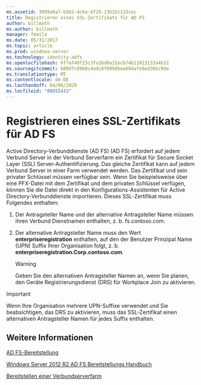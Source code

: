 ```yaml
---
ms.assetid: 3095e6a7-b562-4c6a-bf29-13b32c133cac
title: Registrieren eines SSL-Zertifikats für AD FS
author: billmath
ms.author: billmath
manager: femila
ms.date: 05/31/2017
ms.topic: article
ms.prod: windows-server
ms.technology: identity-adfs
ms.openlocfilehash: 6f7af40f23c3fa3bd0a31ecb74b11013133a4b32
ms.sourcegitcommit: b00d7c8968c4adc8f699dbee694afe6ed36bc9de
ms.translationtype: MT
ms.contentlocale: de-DE
ms.lasthandoff: 04/08/2020
ms.locfileid: "80855433"
---
```

# <a name="enroll-an-ssl-certificate-for-ad-fs"></a>Registrieren eines SSL-Zertifikats für AD FS

Active Directory-Verbunddienste (AD FS) \(AD FS\) erfordert auf jedem Verbund Server in der Verbund Serverfarm ein Zertifikat für Secure Socket Layer \(SSL\) Server-Authentifizierung. Das gleiche Zertifikat kann auf jedem Verbund Server in einer Farm verwendet werden. Das Zertifikat und sein privater Schlüssel müssen verfügbar sein. Wenn Sie beispielsweise über eine PFX-Datei mit dem Zertifikat und dem privaten Schlüssel verfügen, können Sie die Datei direkt in den Konfigurations-Assistenten für Active Directory-Verbunddienste importieren. Dieses SSL-Zertifikat muss Folgendes enthalten:  
  
1.  Der Antragsteller Name und der alternative Antragsteller Name müssen ihren Verbund Dienstnamen enthalten, z. b. fs.contoso.com.  
  
2.  Der alternative Antragsteller Name muss den Wert **enterpriseregistration** enthalten, auf den der Benutzer Prinzipal Name \(UPN\) Suffix Ihrer Organisation folgt, z. b. **enterpriseregistration.Corp.contoso.com**.  
  
    > [!WARNING]  
    > Geben Sie den alternativen Antragsteller Namen an, wenn Sie planen, den Geräte Registrierungsdienst \(DRS\) für Workplace Join zu aktivieren.  
  
> [!IMPORTANT]  
> Wenn Ihre Organisation mehrere UPN-Suffixe verwendet und Sie beabsichtigen, das DRS zu aktivieren, muss das SSL-Zertifikat einen alternativen Antragsteller Namen für jedes Suffix enthalten.  
  
## <a name="see-also"></a>Weitere Informationen
[AD FS-Bereitstellung](../../ad-fs/AD-FS-Deployment.md)  

[Windows Server 2012 R2 AD FS Bereitstellungs Handbuch](../../ad-fs/deployment/Windows-Server-2012-R2-AD-FS-Deployment-Guide.md)  
 
[Bereitstellen einer Verbundserverfarm](../../ad-fs/deployment/Deploying-a-Federation-Server-Farm.md)  
  
  

